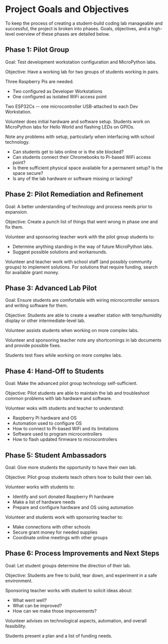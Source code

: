 # Project Goals and Objectives
To keep the process of creating a student-build coding lab manageable and successful, the project is broken into phases. Goals, objectives, and a high-level overview of these phases are detailed below.

## Phase 1: Pilot Group

Goal: Test development workstation configuration and MicroPython labs.

Objective: Have a working lab for two groups of students working in pairs.

Three Raspberry Pis are needed.
* Two configured as Developer Workstations
* One configured as isolated WiFi access point

Two ESP32Cs -- one microcontroller USB-attached to each Dev Workstation.

Volunteer does initial hardware and software setup. Students work on MicroPython labs for Hello World and flashing LEDs on GPIOs.

Note any problems with setup, particularly when interfacing with school technology.
* Can students get to labs online or is the site blocked?
* Can students connect their Chromebooks to Pi-based WiFi access point?
* Is there sufficient physical space available for a permanent setup? Is the space secure?
* Is any of the lab hardware or software missing or lacking? 

## Phase 2: Pilot Remediation and Refinement

Goal: A better understanding of technology and process needs prior to expansion.

Objective: Create a punch list of things that went wrong in phase one and fix them.

Volunteer and sponsoring teacher work with the pilot group students to:
* Determine anything standing in the way of future MicroPython labs.
* Suggest possible solutions and workarounds.

Volunteer and teacher work with school staff (and possibly community groups) to implement solutions. For solutions that require funding, search for available grant money.

## Phase 3: Advanced Lab Pilot

Goal: Ensure students are comfortable with wiring microcontroller sensors and writing software for them.

Objective: Students are able to create a weather station with temp/humidity display or other intermediate-level lab.

Volunteer assists students when working on more complex labs.

Volunteer and sponsoring teacher note any shortcomings in lab documents and provide possible fixes.

Students test fixes while working on more complex labs.

## Phase 4: Hand-Off to Students

Goal: Make the advanced pilot group technology self-sufficient.

Objective: Pilot students are able to maintain the lab and troubleshoot common problems with lab hardware and software.

Volunteer woks with students and teacher to understand:
* Raspberry Pi hardware and OS
* Automation used to configure OS
* How to connect to Pi-based WiFi and its limitations
* Software used to program microcontrollers
* How to flash updated firmware to microcontrollers

## Phase 5: Student Ambassadors

Goal: Give more students the opportunity to have their own lab.

Objective: Pilot group students teach others how to build their own lab.

Volunteer works with students to:
* Identify and sort donated Raspberry Pi hardware
* Make a list of hardware needs
* Prepare and configure hardware and OS using automation

Volunteer and students work with sponsoring teacher to:
* Make connections with other schools
* Secure grant money for needed supplies
* Coordinate online meetings with other groups

## Phase 6: Process Improvements and Next Steps

Goal: Let student groups determine the direction of their lab.

Objective: Students are free to build, tear down, and experiment in a safe environment.

Sponsoring teacher works with student to solicit ideas about:
* What went well?
* What can be improved?
* How can we make those improvements?

Volunteer advises on technological aspects, automation, and overall feasibility.

Students present a plan and a list of funding needs.
